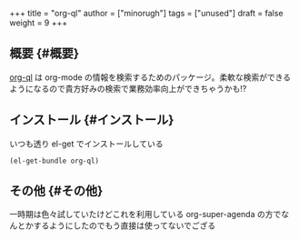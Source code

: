 +++
title = "org-ql"
author = ["minorugh"]
tags = ["unused"]
draft = false
weight = 9
+++

## 概要 {#概要}

[org-ql](https://github.com/alphapapa/org-ql) は org-mode の情報を検索するためのパッケージ。柔軟な検索ができるようになるので貴方好みの検索で業務効率向上ができちゃうかも!?


## インストール {#インストール}

いつも透り el-get でインストールしている

```emacs-lisp
(el-get-bundle org-ql)
```


## その他 {#その他}

一時期は色々試していたけどこれを利用している org-super-agenda の方でなんとかするようにしたのでもう直接は使ってないでござる
